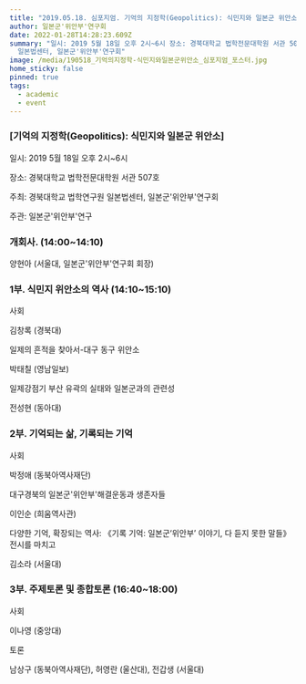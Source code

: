 ```yaml
---
title: "2019.05.18. 심포지엄. 기억의 지정학(Geopolitics): 식민지와 일본군 위안소"
author: 일본군'위안부'연구회
date: 2022-01-28T14:28:23.609Z
summary: "일시: 2019 5월 18일 오후 2시~6시 장소: 경북대학교 법학전문대학원 서관 507호 주최: 경북대학교 법학연구원
  일본법센터, 일본군'위안부'연구회"
image: /media/190518_기억의지정학-식민지와일본군위안소_심포지엄_포스터.jpg
home_sticky: false
pinned: true
tags:
  - academic
  - event
---
```

### \[기억의 지정학(Geopolitics): 식민지와 일본군 위안소]

일시: 2019 5월 18일 오후 2시~6시

장소: 경북대학교 법학전문대학원 서관 507호

주최: 경북대학교 법학연구원 일본법센터, 일본군'위안부'연구회

주관: 일본군'위안부'연구

### 개회사. (14:00~14:10) 

양현아 (서울대, 일본군'위안부'연구회 회장)



### 1부. 식민지 위안소의 역사 (14:10~15:10)

사회

김창록 (경북대)

일제의 흔적을 찾아서-대구 동구 위안소

박태칠 (영남일보)

일제강점기 부산 유곽의 실태와 일본군과의 관련성

전성현 (동아대)



### 2부. 기억되는 삶, 기록되는 기억

사회

박정애 (동북아역사재단)

대구경북의 일본군'위안부'해결운동과 생존자들

이인순 (희움역사관)

다양한 기억, 확장되는 역사: 《기록 기억: 일본군‘위안부’ 이야기, 다 듣지 못한 말들》 전시를 마치고

김소라 (서울대)



### 3부. 주제토론 및 종합토론 (16:40~18:00) 

사회

이나영 (중앙대)

토론

남상구 (동북아역사재단), 허영란 (울산대), 전갑생 (서울대)